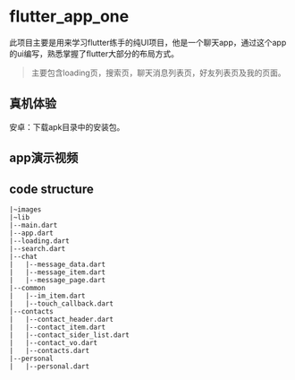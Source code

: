 # flutter_app_one

此项目主要是用来学习flutter练手的纯UI项目，他是一个聊天app，通过这个app的ui编写，熟悉掌握了flutter大部分的布局方式。
> 主要包含loading页，搜索页，聊天消息列表页，好友列表页及我的页面。

## 真机体验
安卓：下载apk目录中的安装包。

## app演示视频

## code structure
```
|~images
|~lib
|--main.dart
|--app.dart
|--loading.dart
|--search.dart
|--chat
|   |--message_data.dart
|   |--message_item.dart
|   |--message_page.dart
|--common
|   |--im_item.dart
|   |--touch_callback.dart
|--contacts
|   |--contact_header.dart
|   |--contact_item.dart
|   |--contact_sider_list.dart
|   |--contact_vo.dart
|   |--contacts.dart
|--personal
|   |--personal.dart
```